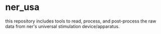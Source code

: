 # ner_usa

this repository includes tools to read, process, and post-process the raw data from ner&#39;s universal stimulation device/apparatus.